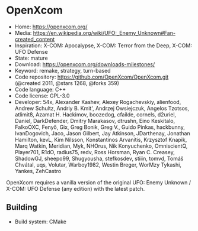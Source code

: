 # OpenXcom

- Home: https://openxcom.org/
- Media: https://en.wikipedia.org/wiki/UFO:_Enemy_Unknown#Fan-created_content
- Inspiration: X-COM: Apocalypse, X-COM: Terror from the Deep, X-COM: UFO Defense
- State: mature
- Download: https://openxcom.org/downloads-milestones/
- Keyword: remake, strategy, turn-based
- Code repository: https://github.com/OpenXcom/OpenXcom.git (@created 2011, @stars 1268, @forks 359)
- Code language: C++
- Code license: GPL-3.0
- Developer: 54x, Alexander Kashev, Alexey Rogachevskiy, alienfood, Andrew Schultz, Andriy B. Kmit', Andrzej Owsiejczuk, Angelos Tzotsos, atlimit8, Azamat H. Hackimov, boozedog, cfailde, cornels, d2uriel, Daniel, DarkDefender, Dmitry Marakasov, dtrushn, Eino Keskitalo, FalkoOXC, Fenyő, Gix, Greg Bonik, Greg V., Guido Pinkas, hackbunny, IvanDogovich, Jaco, Jason Gilbert, Jay Atkinson, JDarthenay, Jonathan Hamilton, kevL, Kim Nilsson, Konstantinos Arvanitis, Krzysztof Knapik, Marq Watkin, Meridian, Myk, NHOrus, Nik Konyuchenko, OmniscientQ, Player701, R1dO, radius75, redv, Ross Horsman, Ryan C. Creasey, ShadowGJ, sheepo99, Shugyousha, stefkosdev, stiiin, tomvd, Tomáš Chvátal, uqs, Volutar, Warboy1982, Westin Breger, WorMzy Tykashi, Yankes, ZehCastro

OpenXcom requires a vanilla version of the original UFO: Enemy Unknown / X-COM: UFO Defense (any edition) with the latest patch.

## Building

- Build system: CMake
